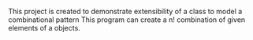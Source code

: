 This project is created to demonstrate extensibility of a class to model a combinational pattern
This program can create a n! combination of given elements of a objects.
